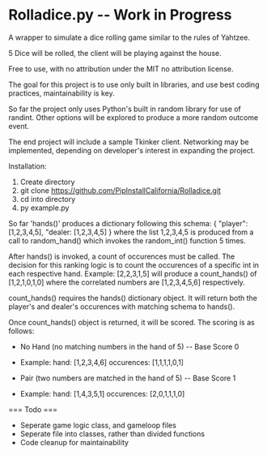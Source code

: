 # Rolladice.py -- Work in Progress
A wrapper to simulate a dice rolling game similar to the rules of Yahtzee.

5 Dice will be rolled, the client will be playing against the house. 

Free to use, with no attribution under the MIT no attribution license.

The goal for this project is to use only built in libraries, and use best coding practices,
maintainability is key.

So far the project only uses Python's built in random library for use of randint. Other options will be explored to produce a more random outcome event.

The end project will include a sample Tkinker client. Networking may be implemented, depending on developer's interest in expanding the project.

Installation:
1. Create directory
2. git clone https://github.com/PipInstallCalifornia/Rolladice.git
3. cd into directory
4. py example.py




So far 'hands()' produces a dictionary following this schema:
{ "player": [1,2,3,4,5],
"dealer: [1,2,3,4,5] }
where the list 1,2,3,4,5 is produced from a call to random_hand() which invokes the random_int() function 5 times.

After hands() is invoked, a count of occurences must be called. The decision for this ranking logic is to count the occurences of a specific int in each respective hand. Example: [2,2,3,1,5] will produce a count_hands() of [1,2,1,0,1,0] where the correlated numbers are [1,2,3,4,5,6] respectively.

count_hands() requires the hands() dictionary object. It will return both the player's and dealer's occurences with matching schema to hands().

Once count_hands() object is returned, it will be scored. The scoring is as follows:

* No Hand (no matching numbers in the hand of 5) -- Base Score 0
* Example: hand: [1,2,3,4,6] occurences: [1,1,1,1,0,1]


* Pair (two numbers are matched in the hand of 5) -- Base Score 1
* Example: hand: [1,4,3,5,1] occurences: [2,0,1,1,1,0]


=== Todo ===

* Seperate game logic class, and gameloop files
* Seperate file into classes, rather than divided functions
* Code cleanup for maintainability

